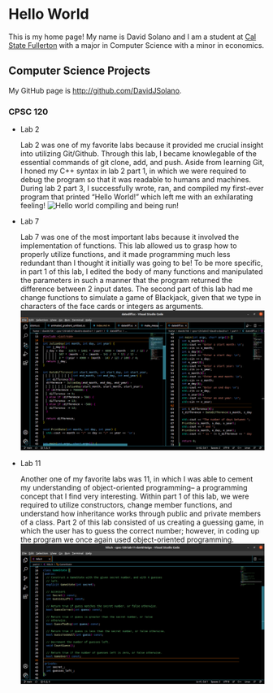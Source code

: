 # Hello World

This is my home page! My name is David Solano and I am a student at [Cal State Fullerton](http://www.fullerton.edu/) with a major in Computer Science with a minor in economics.

## Computer Science Projects

My GitHub page is http://github.com/DavidJSolano.

### CPSC 120

* Lab 2

    Lab 2 was one of my favorite labs because it provided me crucial insight into utilizing Git/Github. Through this lab, I became knowlegable of the essential commands of git clone, add, and push. Aside from learning Git, I honed my C++ syntax in lab 2 part 1, in which we were required to debug the program so that it was readable to humans and machines. During lab 2 part 3, I successfully wrote, ran, and compiled my first-ever program that printed “Hello World!” which left me with an exhilarating feeling!
    ![Hello world compiling and being run!](images/Part2.gif)

* Lab 7

    Lab 7 was one of the most important labs because it involved the implementation of functions. This lab allowed us to grasp how to properly utilize functions, and it made programming much less redundant than I thought it initially was going to be! To be more specific, in part 1 of this lab, I edited the body of many functions and manipulated the parameters in such a manner that the program returned the difference between 2 input dates. The second part of this lab had me change functions to simulate a game of Blackjack, given that we type in characters of the face cards or integers as arguments.
    ![Code from Lab 7 Part 1!](images/Part7.png)

* Lab 11

    Another one of my favorite labs was 11, in which I was able to cement my understanding of object-oriented programming– a programming concept that I find very interesting. Within part 1 of this lab, we were required to utilize constructors, change member functions, and understand how inheritance works through public and private members of a class. Part 2 of this lab consisted of us creating a guessing game, in which the user has to guess the correct number; however, in coding up the program we once again used object-oriented programming.
    ![Code from Lab 11 Part 2!](images/Part11.png)